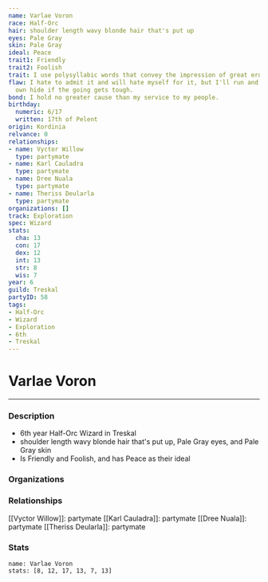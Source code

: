 ```yaml
---
name: Varlae Voron
race: Half-Orc
hair: shoulder length wavy blonde hair that's put up
eyes: Pale Gray
skin: Pale Gray
ideal: Peace
trait1: Friendly
trait2: Foolish
trait: I use polysyllabic words that convey the impression of great erudition.
flaw: I hate to admit it and will hate myself for it, but I'll run and preserve my
  own hide if the going gets tough.
bond: I hold no greater cause than my service to my people.
birthday:
  numeric: 6/17
  written: 17th of Pelent
origin: Kordinia
relvance: 0
relationships:
- name: Vyctor Willow
  type: partymate
- name: Karl Cauladra
  type: partymate
- name: Dree Nuala
  type: partymate
- name: Theriss Deularla
  type: partymate
organizations: []
track: Exploration
spec: Wizard
stats:
  cha: 13
  con: 17
  dex: 12
  int: 13
  str: 8
  wis: 7
year: 6
guild: Treskal
partyID: 58
tags:
- Half-Orc
- Wizard
- Exploration
- 6th
- Treskal
---
```

# Varlae Voron
---
### Description
- 6th year Half-Orc Wizard in Treskal
- shoulder length wavy blonde hair that's put up, Pale Gray eyes, and Pale Gray skin
- Is Friendly and Foolish, and has Peace as their ideal

### Organizations
### Relationships
[[Vyctor Willow]]: partymate
[[Karl Cauladra]]: partymate
[[Dree Nuala]]: partymate
[[Theriss Deularla]]: partymate
### Stats
```statblock
name: Varlae Voron
stats: [8, 12, 17, 13, 7, 13]
```